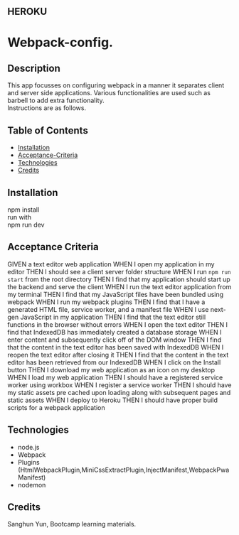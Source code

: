 ## HEROKU

# Webpack-config.

## Description

This app focusses on configuring webpack in a manner it separates client and server side applications.
Various functionalities are used such as barbell to add extra functionality.
<br />
Instructions are as follows.
<br />

## Table of Contents 
- [Installation](#installation)
- [Acceptance-Criteria](#Acceptance-Criteria)
- [Technologies](#technologies)
- [Credits](#credits)

## Installation

npm install
<br />
run with
<br />
npm run dev

## Acceptance Criteria

GIVEN a text editor web application
WHEN I open my application in my editor
THEN I should see a client server folder structure
WHEN I run `npm run start` from the root directory
THEN I find that my application should start up the backend and serve the client
WHEN I run the text editor application from my terminal
THEN I find that my JavaScript files have been bundled using webpack
WHEN I run my webpack plugins
THEN I find that I have a generated HTML file, service worker, and a manifest file
WHEN I use next-gen JavaScript in my application
THEN I find that the text editor still functions in the browser without errors
WHEN I open the text editor
THEN I find that IndexedDB has immediately created a database storage
WHEN I enter content and subsequently click off of the DOM window
THEN I find that the content in the text editor has been saved with IndexedDB
WHEN I reopen the text editor after closing it
THEN I find that the content in the text editor has been retrieved from our IndexedDB
WHEN I click on the Install button
THEN I download my web application as an icon on my desktop
WHEN I load my web application
THEN I should have a registered service worker using workbox
WHEN I register a service worker
THEN I should have my static assets pre cached upon loading along with subsequent pages and static assets
WHEN I deploy to Heroku
THEN I should have proper build scripts for a webpack application


## Technologies

- node.js
- Webpack
- Plugins
(HtmlWebpackPlugin,MiniCssExtractPlugin,InjectManifest,WebpackPwaManifest)
- nodemon


## Credits

Sanghun Yun,
Bootcamp learning materials.
